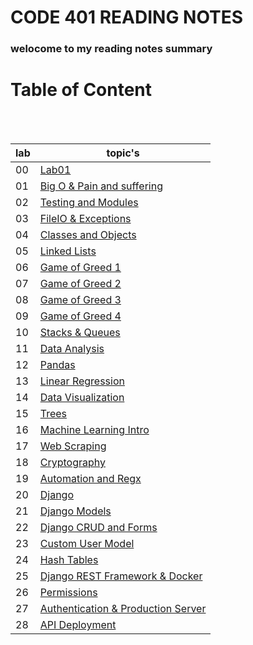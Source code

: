 # CODE 401 READING NOTES

### welocome to my reading notes summary

# Table of Content

<br><br>

| lab | topic's                                                                                                                                       |
| --- | --------------------------------------------------------------------------------------------------------------------------------------------- |
| 00  | [Lab01](https://amarh-ayman.github.io/reading-notes/Code%20401%20-%20Advanced%20Software%20Development/Code%20401%20Reading_Notes)            |
| 01  | [Big O & Pain and suffering](https://amarh-ayman.github.io/reading-notes/Code%20401%20-%20Advanced%20Software%20Development/read_01)          |
| 02  | [Testing and Modules](https://amarh-ayman.github.io/reading-notes/Code%20401%20-%20Advanced%20Software%20Development/read_02)                 |
| 03  | [FileIO & Exceptions](https://amarh-ayman.github.io/reading-notes/Code%20401%20-%20Advanced%20Software%20Development/read_03)                 |
| 04  | [Classes and Objects](https://amarh-ayman.github.io/reading-notes/Code%20401%20-%20Advanced%20Software%20Development/read_04)                 |
| 05  | [Linked Lists](https://amarh-ayman.github.io/reading-notes/Code%20401%20-%20Advanced%20Software%20Development/read_05)                        |
| 06  | [Game of Greed 1](https://amarh-ayman.github.io/reading-notes/Code%20401%20-%20Advanced%20Software%20Development/read_06)                     |
| 07  | [Game of Greed 2](https://amarh-ayman.github.io/reading-notes/Code%20401%20-%20Advanced%20Software%20Development/read_07)                     |
| 08  | [Game of Greed 3](https://amarh-ayman.github.io/reading-notes/Code%20401%20-%20Advanced%20Software%20Development/read_08)                     |
| 09  | [Game of Greed 4](https://amarh-ayman.github.io/reading-notes/Code%20401%20-%20Advanced%20Software%20Development/read_09)                     |
| 10  | [Stacks & Queues](https://amarh-ayman.github.io/reading-notes/Code%20401%20-%20Advanced%20Software%20Development/read_10)                     |
| 11  | [Data Analysis](https://amarh-ayman.github.io/reading-notes/Code%20401%20-%20Advanced%20Software%20Development/read_11)                       |
| 12  | [Pandas](https://amarh-ayman.github.io/reading-notes/Code%20401%20-%20Advanced%20Software%20Development/read_12)                              |
| 13  | [Linear Regression](https://amarh-ayman.github.io/reading-notes/Code%20401%20-%20Advanced%20Software%20Development/read_13)                   |
| 14  | [Data Visualization](https://amarh-ayman.github.io/reading-notes/Code%20401%20-%20Advanced%20Software%20Development/read_14)                  |
| 15  | [Trees](https://amarh-ayman.github.io/reading-notes/Code%20401%20-%20Advanced%20Software%20Development/read_15)                               |
| 16  | [Machine Learning Intro](https://amarh-ayman.github.io/reading-notes/Code%20401%20-%20Advanced%20Software%20Development/read_16)              |
| 17  | [Web Scraping](https://amarh-ayman.github.io/reading-notes/Code%20401%20-%20Advanced%20Software%20Development/read_17)                        |
| 18  | [Cryptography](https://amarh-ayman.github.io/reading-notes/Code%20401%20-%20Advanced%20Software%20Development/read_18)                        |
| 19  | [Automation and Regx](https://amarh-ayman.github.io/reading-notes/Code%20401%20-%20Advanced%20Software%20Development/read_19)                 |
| 20  | [Django](https://amarh-ayman.github.io/reading-notes/Code%20401%20-%20Advanced%20Software%20Development/read_20)                              |
| 21  | [Django Models](https://amarh-ayman.github.io/reading-notes/Code%20401%20-%20Advanced%20Software%20Development/read_21)                       |
| 22  | [Django CRUD and Forms](https://amarh-ayman.github.io/reading-notes/Code%20401%20-%20Advanced%20Software%20Development/read_22)               |
| 23  | [Custom User Model](https://amarh-ayman.github.io/reading-notes/Code%20401%20-%20Advanced%20Software%20Development/read_23)                   |
| 24  | [Hash Tables](https://amarh-ayman.github.io/reading-notes/Code%20401%20-%20Advanced%20Software%20Development/read_24)                         |
| 25  | [Django REST Framework & Docker](https://amarh-ayman.github.io/reading-notes/Code%20401%20-%20Advanced%20Software%20Development/read_25)      |
| 26  | [Permissions](https://amarh-ayman.github.io/reading-notes/Code%20401%20-%20Advanced%20Software%20Development/read_26)                         |
| 27  | [ Authentication & Production Server](https://amarh-ayman.github.io/reading-notes/Code%20401%20-%20Advanced%20Software%20Development/read_27) |
| 28  | [API Deployment](https://amarh-ayman.github.io/reading-notes/Code%20401%20-%20Advanced%20Software%20Development/read_28)                      |
